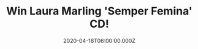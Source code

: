 ---
campaign-uuid: "c-91bf934f-c11c-4684-8366-ea75ce9f0f32"
type: "Competition"
category: "Music"
date: "2020-04-18T06:00:00.000Z"
end-date: "2020-06-18T23:59:00.000Z"
disable-form: false
is_promoted: false
has_entry_page: true
title: "Win Laura Marling 'Semper Femina' CD!"
competition-description: "<p>'Semper Femina' is Laura Marling's sixth album. An intimate,\
  \ devoted exploration of femininity and female relationships, and among her finest\
  \ work to date. We are giving away a copy of Laura's record to one lucky NME AAA\
  \ member to win.</p>\n<p>Are you her biggest fan?  Click below for a chance to win.</p>\n"
hero-header: "Win Laura Marling 'Semper Femina' CD!"
terms-confirmation: "N/A"
banner-img: "https://assets.expresslyapp.com/asset-e5ed0a99-4301-495e-8981-e056281731ea.jpg"
logo-left-href: "aaa.nme.com"
logo-left-image: "https://assets.expresslyapp.com/asset-79f8bf5d-2b4d-4c4d-a37a-26eea8847863.jpg"
logo-left-title: "NME AAA"
bg-image-hero: "https://assets.expresslyapp.com/asset-b4dfd023-01c8-4ddc-8698-3ae2cad59fbf.jpg"
bg-image-first: "https://assets.expresslyapp.com/asset-9cb09477-6061-43d3-a179-b423461db3a5.jpg"
section1-content: "<p>'Semper Femina' is Laura Marling's sixth album. An intimate,\
  \ devoted exploration of femininity and female relationships, and among her finest\
  \ work to date.</p>\n<p>Written largely on the tour that followed 2015's Short Movie\
  \ and recorded in Los Angeles with production from Blake Mills, it is at once a\
  \ distinctive and musically compelling collection of songs, run through with Marling's\
  \ fierce intelligence; a keen, beautiful and unparalleled take on womanhood.</p>\n"
entry-title: "Win Laura Marling 'Semper Femina' CD!"
entry-content: "<p>Enter the draw to win Laura Marling 'Semper Femina' CD by completing\
  \ the form below before 23:59 on the 18th of June 2020.</p>\n"
has-winner: false
prize-description: "Laura Marling 'Semper Femina' CD!"
special-conditions: "Multiple entries are allowed up to one every day."
country-restrictions:
- "GB"
---